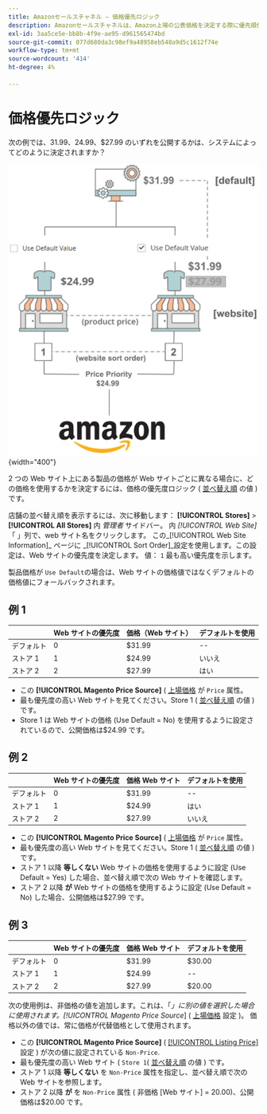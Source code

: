 ```yaml
---
title: Amazonセールスチャネル — 価格優先ロジック
description: Amazonセールスチャネルは、Amazon上場の公表価格を決定する際に優先順位付けを適用します。
exl-id: 3aa5ce5e-bb8b-4f9e-ae95-d961565474bd
source-git-commit: 077d680da3c98ef9a48958eb548a9d5c1612f74e
workflow-type: tm+mt
source-wordcount: '414'
ht-degree: 4%

---
```


# 価格優先ロジック

次の例では、$31.99、$24.99、$27.99 のいずれを公開するかは、システムによってどのように決定されますか？

![コマース価格の範囲](assets/amazon-price-scope.png){width="400"}

2 つの Web サイト上にある製品の価格が Web サイトごとに異なる場合に、どの価格を使用するかを決定するには、価格の優先度ロジック ( [並べ替え順](https://experienceleague.adobe.com/docs/commerce-admin/stores-sales/site-store/store-views.html) の値 ) です。

店舗の並べ替え順を表示するには、次に移動します： **[!UICONTROL Stores]** > **[!UICONTROL All Stores]** 内 _管理者_ サイドバー。 内 _[!UICONTROL Web Site]_「 」列で、web サイト名をクリックします。 この_[!UICONTROL Web Site Information]_ ページに _[!UICONTROL Sort Order]_設定を使用します。この設定は、Web サイトの優先度を決定します。 値： `1` 最も高い優先度を示します。

製品価格が `Use Default`の場合は、Web サイトの価格値ではなくデフォルトの価格値にフォールバックされます。

## 例 1

|  | Web サイトの優先度 | 価格（Web サイト） | デフォルトを使用 |
|---|---|---|---|
| デフォルト | 0 | $31.99 | -- |
| ストア 1 | 1 | $24.99 | いいえ |
| ストア 2 | 2 | $27.99 | はい |

- この **[!UICONTROL Magento Price Source]** ( [上場価格](./listing-price.md) が `Price` 属性。
- 最も優先度の高い Web サイトを見てください。Store 1 ( [並べ替え順](https://experienceleague.adobe.com/docs/commerce-admin/stores-sales/site-store/store-views.html) の値 ) です。
- Store 1 は Web サイトの価格 (Use Default = No) を使用するように設定されているので、公開価格は$24.99 です。

## 例 2

|  | Web サイトの優先度 | 価格 Web サイト | デフォルトを使用 |
|---|---|---|---|
| デフォルト | 0 | $31.99 | -- |
| ストア 1 | 1 | $24.99 | はい |
| ストア 2 | 2 | $27.99 | いいえ |

- この **[!UICONTROL Magento Price Source]** ( [上場価格](./listing-price.md) が `Price` 属性。
- 最も優先度の高い Web サイトを見てください。Store 1 ( [並べ替え順](https://experienceleague.adobe.com/docs/commerce-admin/stores-sales/site-store/store-views.html) の値 ) です。
- ストア 1 以降 **等しくない** Web サイトの価格を使用するように設定 (Use Default = Yes) した場合、並べ替え順で次の Web サイトを確認します。
- ストア 2 以降 **が** Web サイトの価格を使用するように設定 (Use Default = No) した場合、公開価格は$27.99 です。

## 例 3

|  | Web サイトの優先度 | 価格 Web サイト | デフォルトを使用 |
|---|---|---|---|
| デフォルト | 0 | $31.99 | $30.00 |
| ストア 1 | 1 | $24.99 | -- |
| ストア 2 | 2 | $27.99 | $20.00 |

次の使用例は、非価格の値を追加します。これは、「_」に別の値を選択した場合に使用されます。[!UICONTROL Magento Price Source_] ( [上場価格](./listing-price.md) 設定 )。 価格以外の値では、常に価格が代替価格として使用されます。

- この **[!UICONTROL Magento Price Source]** ( [[!UICONTROL Listing Price]](./listing-price.md) 設定 ) が次の値に設定されている `Non-Price`.
- 最も優先度の高い Web サイト ( `Store 1`( [並べ替え順](https://experienceleague.adobe.com/docs/commerce-admin/stores-sales/site-store/store-views.html) の値 ) です。
- ストア 1 以降 **等しくない** を `Non-Price` 属性を指定し、並べ替え順で次の Web サイトを参照します。
- ストア 2 以降 **が** を `Non-Price` 属性 ( 非価格 [Web サイト] = 20.00)、公開価格は$20.00 です。
